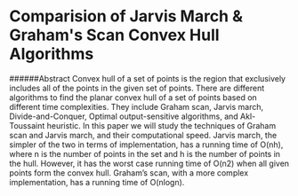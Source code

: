 Comparision of Jarvis March & Graham's Scan Convex Hull Algorithms
======

######Abstract
Convex hull of a set of points is the region that exclusively includes all of the points in the given set of points. There are different algorithms to find the planar convex hull of a set of points based on different time complexities. They include Graham scan, Jarvis march, Divide-and-Conquer, Optimal output-sensitive algorithms, and Akl-Toussaint heuristic. In this paper we will study the techniques of Graham scan and Jarvis march, and their computational speed. Jarvis march, the simpler of the two in terms of implementation, has a running time of O(nh), where n is the number of points in the set and h is the number of points in the hull. However, it has the worst case running time of O(n2) when all given points form the convex hull. Graham’s scan, with a more complex implementation, has a running time of O(nlogn).
